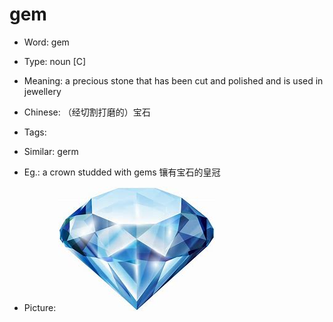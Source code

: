 # gem

- Word: gem

- Type: noun [C]
- Meaning: a precious stone that has been cut and polished and is used in jewellery
- Chinese: （经切割打磨的）宝石
- Tags: 
- Similar: germ
- Eg.: a crown studded with gems 镶有宝石的皇冠
- Picture: ![](images/gem.jpeg)

